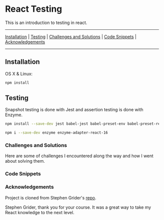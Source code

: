 # React Testing

This is an introduction to testing in react.

***

[Installation](https://github.com/chris-malloy/video-player#installation) | [Testing](https://github.com/chris-malloy/video-player#testing) | [Challenges and Solutions](https://github.com/chris-malloy/video-player#challenges-and-solutions) | [Code Snippets](https://github.com/chris-malloy/video-player#code-snippets) | [Acknowledgements](https://github.com/chris-malloy/video-player#acknowledgements)

***

## Installation

OS X & Linux:

```sh
npm install
```

## Testing

Snapshot testing is done with Jest and assertion testing is done with Enzyme.

```sh
npm install --save-dev jest babel-jest babel-preset-env babel-preset-react react-test-renderer
```

```sh
npm i --save-dev enzyme enzyme-adapter-react-16
```

### Challenges and Solutions

Here are some of challenges I encountered along the way and how I went about solving them.

### Code Snippets

### Acknowledgements

Project is cloned from Stephen Grider's [repo](https://github.com/StephenGrider/ReduxSimpleStarter).

Stephen Grider, thank you for your course.  It was a great way to take my React knowledge to the next level.

